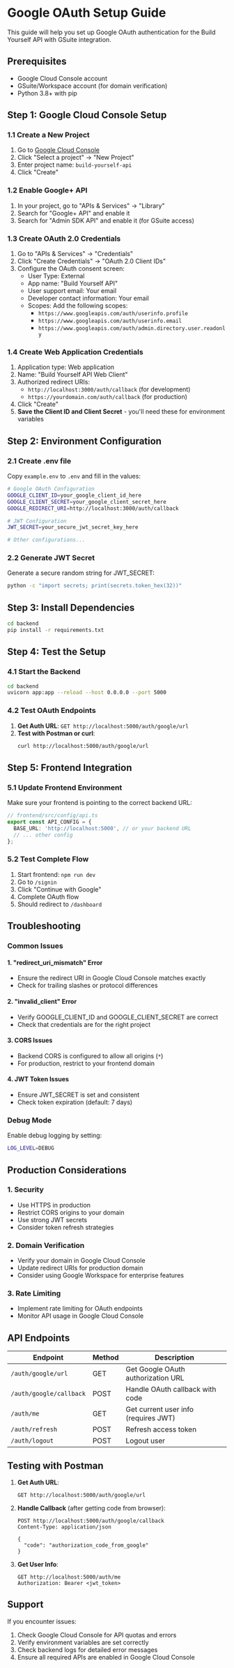 # Google OAuth Setup Guide

This guide will help you set up Google OAuth authentication for the Build Yourself API with GSuite integration.

## Prerequisites

- Google Cloud Console account
- GSuite/Workspace account (for domain verification)
- Python 3.8+ with pip

## Step 1: Google Cloud Console Setup

### 1.1 Create a New Project
1. Go to [Google Cloud Console](https://console.cloud.google.com/)
2. Click "Select a project" → "New Project"
3. Enter project name: `build-yourself-api`
4. Click "Create"

### 1.2 Enable Google+ API
1. In your project, go to "APIs & Services" → "Library"
2. Search for "Google+ API" and enable it
3. Search for "Admin SDK API" and enable it (for GSuite access)

### 1.3 Create OAuth 2.0 Credentials
1. Go to "APIs & Services" → "Credentials"
2. Click "Create Credentials" → "OAuth 2.0 Client IDs"
3. Configure the OAuth consent screen:
   - User Type: External
   - App name: "Build Yourself API"
   - User support email: Your email
   - Developer contact information: Your email
   - Scopes: Add the following scopes:
     - `https://www.googleapis.com/auth/userinfo.profile`
     - `https://www.googleapis.com/auth/userinfo.email`
     - `https://www.googleapis.com/auth/admin.directory.user.readonly`

### 1.4 Create Web Application Credentials
1. Application type: Web application
2. Name: "Build Yourself API Web Client"
3. Authorized redirect URIs:
   - `http://localhost:3000/auth/callback` (for development)
   - `https://yourdomain.com/auth/callback` (for production)
4. Click "Create"
5. **Save the Client ID and Client Secret** - you'll need these for environment variables

## Step 2: Environment Configuration

### 2.1 Create .env file
Copy `example.env` to `.env` and fill in the values:

```bash
# Google OAuth Configuration
GOOGLE_CLIENT_ID=your_google_client_id_here
GOOGLE_CLIENT_SECRET=your_google_client_secret_here
GOOGLE_REDIRECT_URI=http://localhost:3000/auth/callback

# JWT Configuration
JWT_SECRET=your_secure_jwt_secret_key_here

# Other configurations...
```

### 2.2 Generate JWT Secret
Generate a secure random string for JWT_SECRET:
```bash
python -c "import secrets; print(secrets.token_hex(32))"
```

## Step 3: Install Dependencies

```bash
cd backend
pip install -r requirements.txt
```

## Step 4: Test the Setup

### 4.1 Start the Backend
```bash
cd backend
uvicorn app:app --reload --host 0.0.0.0 --port 5000
```

### 4.2 Test OAuth Endpoints
1. **Get Auth URL**: `GET http://localhost:5000/auth/google/url`
2. **Test with Postman or curl**:
   ```bash
   curl http://localhost:5000/auth/google/url
   ```

## Step 5: Frontend Integration

### 5.1 Update Frontend Environment
Make sure your frontend is pointing to the correct backend URL:
```typescript
// frontend/src/config/api.ts
export const API_CONFIG = {
  BASE_URL: 'http://localhost:5000', // or your backend URL
  // ... other config
};
```

### 5.2 Test Complete Flow
1. Start frontend: `npm run dev`
2. Go to `/signin`
3. Click "Continue with Google"
4. Complete OAuth flow
5. Should redirect to `/dashboard`

## Troubleshooting

### Common Issues

#### 1. "redirect_uri_mismatch" Error
- Ensure the redirect URI in Google Cloud Console matches exactly
- Check for trailing slashes or protocol differences

#### 2. "invalid_client" Error
- Verify GOOGLE_CLIENT_ID and GOOGLE_CLIENT_SECRET are correct
- Check that credentials are for the right project

#### 3. CORS Issues
- Backend CORS is configured to allow all origins (`*`)
- For production, restrict to your frontend domain

#### 4. JWT Token Issues
- Ensure JWT_SECRET is set and consistent
- Check token expiration (default: 7 days)

### Debug Mode

Enable debug logging by setting:
```bash
LOG_LEVEL=DEBUG
```

## Production Considerations

### 1. Security
- Use HTTPS in production
- Restrict CORS origins to your domain
- Use strong JWT secrets
- Consider token refresh strategies

### 2. Domain Verification
- Verify your domain in Google Cloud Console
- Update redirect URIs for production domain
- Consider using Google Workspace for enterprise features

### 3. Rate Limiting
- Implement rate limiting for OAuth endpoints
- Monitor API usage in Google Cloud Console

## API Endpoints

| Endpoint | Method | Description |
|----------|--------|-------------|
| `/auth/google/url` | GET | Get Google OAuth authorization URL |
| `/auth/google/callback` | POST | Handle OAuth callback with code |
| `/auth/me` | GET | Get current user info (requires JWT) |
| `/auth/refresh` | POST | Refresh access token |
| `/auth/logout` | POST | Logout user |

## Testing with Postman

1. **Get Auth URL**:
   ```
   GET http://localhost:5000/auth/google/url
   ```

2. **Handle Callback** (after getting code from browser):
   ```
   POST http://localhost:5000/auth/google/callback
   Content-Type: application/json
   
   {
     "code": "authorization_code_from_google"
   }
   ```

3. **Get User Info**:
   ```
   GET http://localhost:5000/auth/me
   Authorization: Bearer <jwt_token>
   ```

## Support

If you encounter issues:
1. Check Google Cloud Console for API quotas and errors
2. Verify environment variables are set correctly
3. Check backend logs for detailed error messages
4. Ensure all required APIs are enabled in Google Cloud Console
